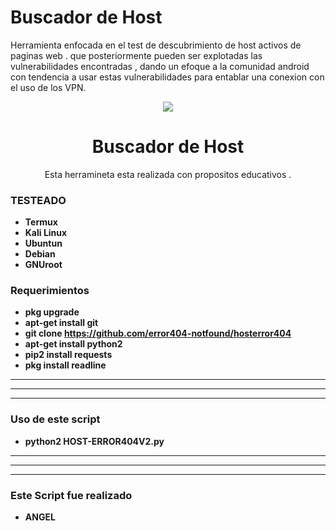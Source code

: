 # Buscador de Host
Herramienta enfocada en el test de descubrimiento de host activos de paginas web  . que posteriormente pueden ser explotadas las vulnerabilidades encontradas , dando un efoque a la comunidad android con tendencia a usar estas vulnerabilidades para entablar una conexion con el uso de los VPN.
<p align="center">
  <img src="https://github.com/error404-notfound/hosterror404V2/blob/master/IMG-20190321-WA0014.jpg">  
</p>

<h1 align="center">Buscador de Host </h1>
<p align="center">
  Esta herramineta esta realizada con propositos educativos .
</p>

### TESTEADO
* **Termux**
* **Kali Linux**
* **Ubuntun**
* **Debian**
* **GNUroot**

### Requerimientos

* **pkg upgrade**
* **apt-get install git**
* **git clone https://github.com/error404-notfound/hosterror404**
* **apt-get install python2**
* **pip2 install requests**
* **pkg install readline** 


---------------------------------------------------------------------------------------------
********************************************************************************************
---------------------------------------------------------------------------------------------


### Uso de este script

* **python2 HOST-ERROR404V2.py**

---------------------------------------------------------------------------------------------
********************************************************************************************
---------------------------------------------------------------------------------------------

### Este Script fue realizado

* **ANGEL**
